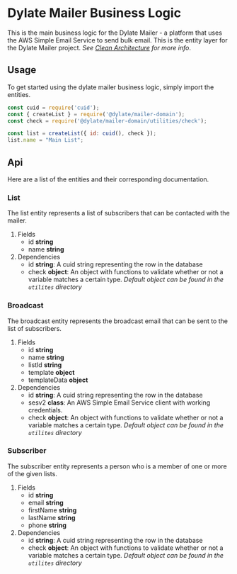 # Dylate Mailer Business Logic

This is the main business logic for the Dylate Mailer - a platform that uses the AWS Simple Email Service to send bulk email. This is the entity layer for the Dylate Mailer project. *See [Clean Architecture](https://blog.cleancoder.com/uncle-bob/2012/08/13/the-clean-architecture.html) for more info*.

## Usage

To get started using the dylate mailer business logic, simply import the entities.

```js
const cuid = require('cuid');
const { createList } = require('@dylate/mailer-domain');
const check = require('@dylate/mailer-domain/utilities/check');

const list = createList({ id: cuid(), check });
list.name = "Main List";

```

## Api

Here are a list of the entities and their corresponding documentation.

### List

The list entity represents a list of subscribers that can be contacted with the mailer.

1. Fields
    - id **string**
    - name **string**
2. Dependencies
    - id **string**: A cuid string representing the row in the database
    - check **object**: An object with functions to validate whether or not a variable matches a certain type. *Default object can be found in the `utilites` directory*


### Broadcast

The broadcast entity represents the broadcast email that can be sent to the list of subscribers.

1. Fields
    - id **string**
    - name **string**
    - listId **string**
    - template **object**
    - templateData **object**
2. Dependencies
    - id **string**: A cuid string representing the row in the database
    - sesv2 **class**: An AWS Simple Email Service client with working credentials.
    - check **object**: An object with functions to validate whether or not a variable matches a certain type. *Default object can be found in the `utilites` directory*


### Subscriber

The subscriber entity represents a person who is a member of one or more of the given lists.

1. Fields
    - id **string**
    - email **string**
    - firstName **string**
    - lastName **string**
    - phone **string**
2. Dependencies
    - id **string**: A cuid string representing the row in the database
    - check **object**: An object with functions to validate whether or not a variable matches a certain type. *Default object can be found in the `utilites` directory*